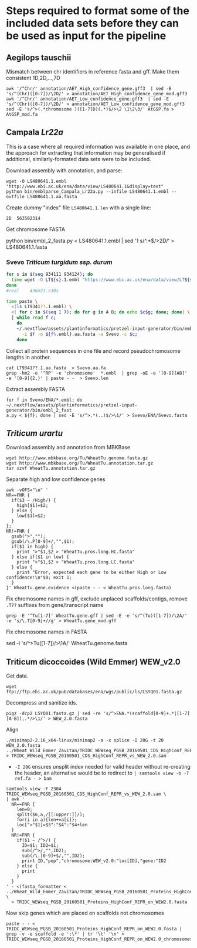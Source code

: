 # Steps required to format some of the included data sets before they can be used as input for the pipeline

## Aegilops tauschii

Mismatch between chr identifiers in reference fasta and gff. Make them consistent 1D,2D,...,7D

```
awk '/^Chr/' annotation/AET_High_confidence_gene.gff3  | sed -E 's/^(Chr)([0-7])/\2D/' > annotation/AET_High_confidence_gene_mod.gff3
awk '/^Chr/' annotation/AET_Low_confidence_gene.gff3  | sed -E 's/^(Chr)([0-7])/\2D/' > annotation/AET_Low_confidence_gene_mod.gff3
sed -E 's/^>(.*chromosome )([1-7]D)(.*)$/>\2 \1\2\3/' AtGSP.fa > AtGSP_mod.fa
```

## Campala *Lr22a*

This is a case where all required information was available in one place, and the approach for extracting that information may be generalised if additional, similarly-formated data sets were to be included.

Download assembly with annotation, and parse:

```
wget -O LS480641.1.embl "http://www.ebi.ac.uk/ena/data/view/LS480641.1&display=text"
python bin/emblparse_Campala_Lr22a.py --infile LS480641.1.embl --outfile LS480641.1.aa.fasta
```

Create dummy "index" file `LS480641.1.len` with a single line:

```
2D  563502314
```

Get chromosome FASTA

python bin/embl_2_fasta.py < LS480641.1.embl | sed '1 s/^.*$/>2D/' >  LS480641.1.fasta


### Svevo *Triticum turgidum ssp. durum*

```bash
for s in $(seq 934111 934124); do
  time wget -O LT${s}.1.embl "https://www.ebi.ac.uk/ena/data/view/LT${s}&display=text";
done
#real    436m21.530s
```

```bash
time paste \
  <(ls LT9341??.1.embl) \
  <( for c in $(seq 1 7); do for g in A B; do echo $c$g; done; done) \
  | while read f c;
    do
    ~/.nextflow/assets/plantinformatics/pretzel-input-generator/bin/emblparse.py \
      -i $f -o ${f%.embl}.aa.fasta -a Svevo -c $c;
    done
```

Collect all protein sequences in one file and record pseudochromosome lengths in another.

```
cat LT9341??.1.aa.fasta  > Svevo.aa.fa
grep -hm2 -e '^RP' -e 'chromosome'  *.embl  | grep -oE -e '[0-9][AB]' -e '[0-9]{2,}' | paste - -  > Svevo.len
```

Extract assembly FASTA

```
for f in Svevo/ENA/*.embl; do ~/.nextflow/assets/plantinformatics/pretzel-input-generator/bin/embl_2_fast
a.py < ${f}; done | sed -E 's/^>.*(..)$/>\1/' > Svevo/ENA/Svevo.fasta
```

## *Triticum urartu*

Download assembly and annotation from MBKBase

```
wget http://www.mbkbase.org/Tu/WheatTu.genome.fasta.gz
wget http://www.mbkbase.org/Tu/WheatTu.annotation.tar.gz
tar xzvf WheatTu.annotation.tar.gz
```

Separate high and low confidence genes

```
awk -vOFS="\n" '
NR==FNR {
  if($3 ~ /High/) {
    high[$1]=$2;
  } else {
    low[$1]=$2;
  }
};
NR!=FNR {
  gsub(">","");
  gsub(/\.P[0-9]+/,"",$1);
  if($1 in high) {
    print ">"$1,$2 > "WheatTu.pros.long.HC.fasta"
  } else if($1 in low) {
    print ">"$1,$2 > "WheatTu.pros.long.LC.fasta"
  } else {
    print "Error, expected each gene to be either High or Low confidence!\n"$0; exit 1;
  }
}' WheatTu.gene.evidence <(paste - - < WheatTu.pros.long.fasta)
```

Fix chromosome names in gff, exclude unplaced scaffolds/contigs, remove `.T??` suffixes from gene/transcript name

```
grep -E '^Tu[1-7]' WheatTu.gene.gff | sed -E -e 's/^(Tu)([1-7])/\2A/' -e 's/\.T[0-9]+//g' > WheatTu.gene_mod.gff
```

Fix chromosome names in FASTA

sed -i 's/^>Tu\([1-7]\)/>\1A/' WheatTu.genome.fasta

## Triticum dicoccoides (Wild Emmer) WEW_v2.0


Get data.

```
wget ftp://ftp.ebi.ac.uk/pub/databases/ena/wgs/public/ls/LSYQ01.fasta.gz
```

Decompress and sanitize ids.

```
pigz -dcp2 LSYQ01.fasta.gz | sed -re 's/^>ENA.*(scaffold[0-9]+.*|[1-7][A-B]),.*/>\1/' > WEW_2.0.fasta
```

Align
```
./minimap2-2.16_x64-linux/minimap2 -a -x splice -I 20G -t 20 WEW_2.0.fasta ../Wheat_Wild_Emmer_Zavitan/TRIDC_WEWseq_PGSB_20160501_CDS_HighConf_REPR.fasta > TRIDC_WEWseq_PGSB_20160501_CDS_HighConf_REPR_vs_WEW_2.0.sam
```

* `-I 20G` ensures unsplit index needed for valid header without re-creating the header, an alternative would be to redirect to  `| samtools view -b -T ref.fa - > bam`


```
samtools view -F 2304 TRIDC_WEWseq_PGSB_20160501_CDS_HighConf_REPR_vs_WEW_2.0.sam \
| awk '
  NR==FNR {
    len=0;
    split($6,a,/[[:upper:]]/);
    for(i in a){len+=a[i]};
    loc[">"$1]=$3":"$4":"$4+len
  }
  NR!=FNR {
    if($1 ~ /^>/) {
      ID=$1; ID2=$1;
      sub(/^>/,"",ID2);
      sub(/\.[0-9]+$/,"",ID2);
      print ID,"pep","chromosome:WEW_v2.0:"loc[ID],"gene:"ID2
    } else {
      print
    }
  }
' - <(fasta_formatter < ../Wheat_Wild_Emmer_Zavitan/TRIDC_WEWseq_PGSB_20160501_Proteins_HighConf_REPR.fasta) \
  > TRIDC_WEWseq_PGSB_20160501_Proteins_HighConf_REPR_on_WEW2.0.fasta
```

Now skip genes which are placed on scaffolds not chromosomes

```
paste - - < TRIDC_WEWseq_PGSB_20160501_Proteins_HighConf_REPR_on_WEW2.0.fasta | grep -v -e scaffold -e ':\*' | tr '\t' '\n' > TRIDC_WEWseq_PGSB_20160501_Proteins_HighConf_REPR_on_WEW2.0_chromosomes.fasta
```
